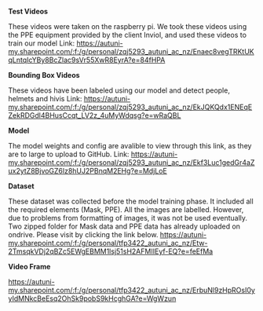 **Test Videos**

These videos were taken on the raspberry pi. We took these videos using the PPE equipment provided by the client Inviol, and used these videos to train our model 
Link: https://autuni-my.sharepoint.com/:f:/g/personal/zqj5293_autuni_ac_nz/Enaec8vegTRKtUKqLntqIcYBy8BcZlac9sVr55XwR8EyrA?e=84fHPA


**Bounding Box Videos**

These videos have been labeled using our model and detect people, helmets and hivis 
Link: https://autuni-my.sharepoint.com/:f:/g/personal/zqj5293_autuni_ac_nz/EkJQKQdx1ENEqEZekRDGdl4BHusCcqt_LV2z_4uMyWdqsg?e=wRaQBL


**Model**

The model weights and config are avalible to view through this link, as they are to large to upload to GitHub. 
Link: https://autuni-my.sharepoint.com/:f:/g/personal/zqj5293_autuni_ac_nz/Ekf3Luc1gedGr4aZux2ytZ8BjvoGZ6lz8hUJ2PBnqM2EHg?e=MdjLoE


**Dataset**


These dataset was collected before the model training phase. It included all the required elements (Mask, PPE). All the images are labelled. However, due to problems from formatting of images, it was not be used eventually. Two zipped folder for Mask data and PPE data has already uploaded on ondrive. Please visit by clicking the link below. 
https://autuni-my.sharepoint.com/:f:/g/personal/tfp3422_autuni_ac_nz/Etw-2TmsqkVDj2qBZc5EWgEBMM1lsj51sH2AFMIIEyf-EQ?e=feEfMa

**Video Frame**

https://autuni-my.sharepoint.com/:f:/g/personal/tfp3422_autuni_ac_nz/ErbuNl9zHpROsI0yyIdMNkcBeEsq2OhSk9pobS9kHcghGA?e=WgWzun
